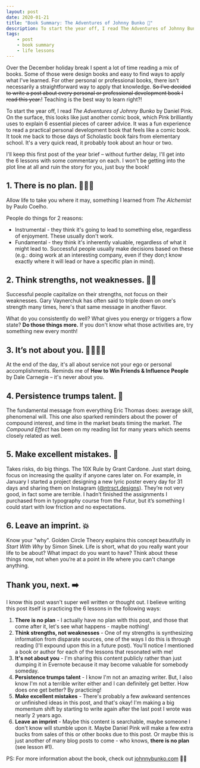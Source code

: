 ```yaml
---
layout: post
date: 2020-01-21
title: "Book Summary: The Adventures of Johnny Bunko 🥢"
description: To start the year off, I read The Adventures of Johnny Bunko by Daniel Pink.
tags:
    - post
    - book summary
    - life lessons
---
```


Over the December holiday break I spent a lot of time reading a mix of books. Some of those were design books and easy to find ways to apply what I've learned. For other personal or professional books, there isn't necessarily a straightforward way to apply that knowledge. ~~So I've decided to write a post about every personal or professional development book I read this year.~~! Teaching is the best way to learn right?!

To start the year off, I read *The Adventures of Johnny Bunko* by Daniel Pink. On the surface, this looks like just another comic book, which Pink brilliantly uses to explain 6 essential pieces of career advice. It was a fun experience to read a practical personal development book that feels like a comic book. It took me back to those days of Scholastic book fairs from elementary school. It's a very quick read, it probably took about an hour or two.

I'll keep this first post of the year brief – without further delay, I'll get into the 6 lessons with some commentary on each. I won't be getting into the plot line at all and ruin the story for you, just buy the book!

## 1. There is no plan. 🤷🏻‍♂️

Allow life to take you where it may, something I learned from *The Alchemist* by Paulo Coelho.

People do things for 2 reasons:

* Instrumental - they think it's going to lead to something else, regardless of enjoyment. These usually don't work.
* Fundamental - they think it's inherently valuable, regardless of what it might lead to. Successful people usually make decisions based on these (e.g.: doing work at an interesting company, even if they don;t know exactly where it will lead or have a specific plan in mind).

## 2. Think strengths, not weaknesses. 💪🏽

Successful people capitalize on their strengths, not focus on their weaknesses. Gary Vaynerchuk has often said to triple down on one's strength many times, here's that same message in another flavor.

What do you consistently do well? What gives you energy or triggers a flow state? **Do those things more.** If you don't know what those activities are, try something new every month!

## 3. It’s not about you. 👨‍👩‍👧‍👦

At the end of the day, it's all about service not your ego or personal accomplishments. Reminds me of **How to Win Friends & Influence People** by Dale Carnegie – it's never about you.

## 4. Persistence trumps talent. 🤨

The fundamental message from everything Eric Thomas does: average skill, phenomenal will. This one also sparked reminders about the power of compound interest, and time in the market beats timing the market. *The Compound Effect* has been on my reading list for many years which seems closely related as well.

## 5. Make excellent mistakes. 🧹

Takes risks, do big things. The 10X Rule by Grant Cardone. Just start doing, focus on increasing the quality if anyone cares later on. For example, in January I started a project designing a new lyric poster every day for 31 days and sharing them on Instagram ([@ntrsct.designs](https://www.instagram.com/ntrsct.designs/)). They’re not very good, in fact some are terrible. I hadn’t finished the assignments I purchased from in typography course from the Futur, but it’s something I could start with low friction and no expectations.

## 6. Leave an imprint. 💥

Know your "why". Golden Circle Theory explains this concept beautifully in *Start With Why* by Simon Sinek. Life is short, what do you really want your life to be about? What impact do you want to have? Think about these things now, not when you’re at a point in life where you can't change anything.

## Thank you, next. ➡️

I know this post wasn't super well written or thought out. I believe writing this post itself is practicing the 6 lessons in the following ways:

1. **There is no plan** - I actually have no plan with this post, and those that come after it, let's see what happens - maybe nothing!
2. **Think strengths, not weaknesses** - One of my strengths is synthesizing information from disparate sources, one of the ways I do this is through reading (I'll expound upon this in a future post). You'll notice I mentioned a book or author for each of the lessons that resonated with me!
3. **It's not about you** - I'm sharing this content publicly rather than just dumping it in Evernote because it may become valuable for somebody someday.
4. **Persistence trumps talent** - I know I'm not an amazing writer. But, I also know I'm not a terrible writer either and I can definitely get better. How does one get better? By practicing!
5. **Make excellent mistakes** - There's probably a few awkward sentences or unfinished ideas in this post, and that's okay! I'm making a big momentum shift by starting to write again after the last post I wrote was nearly 2 years ago.
6. **Leave an imprint** - Maybe this content is searchable, maybe someone I don't know will stumble upon it. Maybe Daniel Pink will make a few extra bucks from sales of this or other books due to this post. Or maybe this is just another of many blog posts to come - who knows, **there is no plan** (see lesson #1).

PS: For more information about the book, check out [johnnybunko.com](http://johnnybunko.com/) ✌🏽
